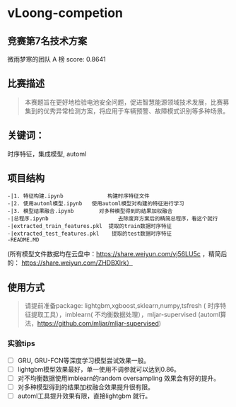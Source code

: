 # vLoong-competion
## 竞赛第7名技术方案
微雨梦寒的团队  A 榜 score: 0.8641

## 比赛描述
> 本赛题旨在更好地检验电池安全问题，促进智慧能源领域技术发展，比赛募集到的优秀异常检测方案，将应用于车辆预警、故障模式识别等多种场景。

## 关键词：
时序特征，集成模型, automl

## 项目结构

```
-|1. 特征构建.ipynb              构建时序特征文件
-|2. 使用automl模型.ipynb   使用automl模型对构建的特征进行学习
-|3. 模型结果融合.ipynb        对多种模型得到的结果加权融合
-|总程序.ipynb                      去除废弃方案后的精简总程序，看这个就行
-|extracted_train_features.pkl  提取的train数据时序特征
-|extracted_test_features.pkl    提取的test数据时序特征
-README.MD
```
 (所有模型文件数据均在云盘中：https://share.weiyun.com/vj56LU5c ，精简后的： https://share.weiyun.com/ZHDBXlrk）
## 使用方式
> 请提前准备package: lightgbm,xgboost,sklearn,numpy,tsfresh ( 时序特征提取工具），imblearn( 不均衡数据处理），mljar-supervised (automl算法，https://github.com/mljar/mljar-supervised)

### 实验tips
- [ ] GRU, GRU-FCN等深度学习模型尝试效果一般。
- [ ] lightgbm模型效果最好，单一使用不调参就可以达到0.86。
- [ ] 对不均衡数据使用imblearn的random oversampling 效果会有好的提升。
- [ ] 对多种模型得到的结果加权融合效果提升很有限。
- [ ] automl工具提升效果有限，直接lightgbm 就行。
